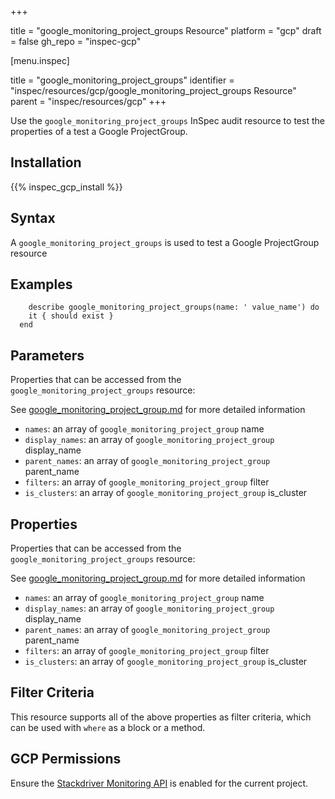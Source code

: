 +++

title = "google_monitoring_project_groups Resource"
platform = "gcp"
draft = false
gh_repo = "inspec-gcp"


[menu.inspec]

title = "google_monitoring_project_groups"
identifier = "inspec/resources/gcp/google_monitoring_project_groups Resource"
parent = "inspec/resources/gcp"
+++

Use the `google_monitoring_project_groups` InSpec audit resource to test the properties of a test a Google ProjectGroup.

## Installation
{{% inspec_gcp_install %}}

## Syntax
A `google_monitoring_project_groups` is used to test a Google ProjectGroup resource

## Examples
```
    describe google_monitoring_project_groups(name: ' value_name') do
    it { should exist }
  end
```

## Parameters
Properties that can be accessed from the `google_monitoring_project_groups` resource:

See [google_monitoring_project_group.md](google_monitoring_project_group.md) for more detailed information
* `names`: an array of `google_monitoring_project_group` name
* `display_names`: an array of `google_monitoring_project_group` display_name
* `parent_names`: an array of `google_monitoring_project_group` parent_name
* `filters`: an array of `google_monitoring_project_group` filter
* `is_clusters`: an array of `google_monitoring_project_group` is_cluster
## Properties
Properties that can be accessed from the `google_monitoring_project_groups` resource:

See [google_monitoring_project_group.md](google_monitoring_project_group.md) for more detailed information
* `names`: an array of `google_monitoring_project_group` name
* `display_names`: an array of `google_monitoring_project_group` display_name
* `parent_names`: an array of `google_monitoring_project_group` parent_name
* `filters`: an array of `google_monitoring_project_group` filter
* `is_clusters`: an array of `google_monitoring_project_group` is_cluster

## Filter Criteria
This resource supports all of the above properties as filter criteria, which can be used
with `where` as a block or a method.

## GCP Permissions

Ensure the [Stackdriver Monitoring API](https://console.cloud.google.com/apis/library/monitoring.googleapis.com/) is enabled for the current project.
